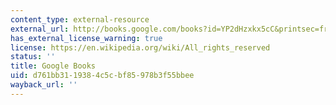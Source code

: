```yaml
---
content_type: external-resource
external_url: http://books.google.com/books?id=YP2dHzxkx5cC&printsec=frontcover
has_external_license_warning: true
license: https://en.wikipedia.org/wiki/All_rights_reserved
status: ''
title: Google Books
uid: d761bb31-1938-4c5c-bf85-978b3f55bbee
wayback_url: ''
---
```

